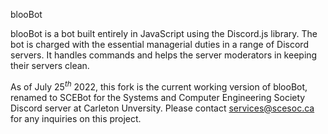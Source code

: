 blooBot

blooBot is a bot built entirely in JavaScript using the Discord.js library. The bot is charged with the essential managerial duties in a range of Discord servers. It handles commands and helps the server moderators in keeping their servers clean. 

As of July $25^{th}$ 2022, this fork is the current working version of blooBot, renamed to SCEBot for the Systems and Computer Engineering Society Discord server at Carleton Unversity. Please contact services@scesoc.ca for any inquiries on this project. 
